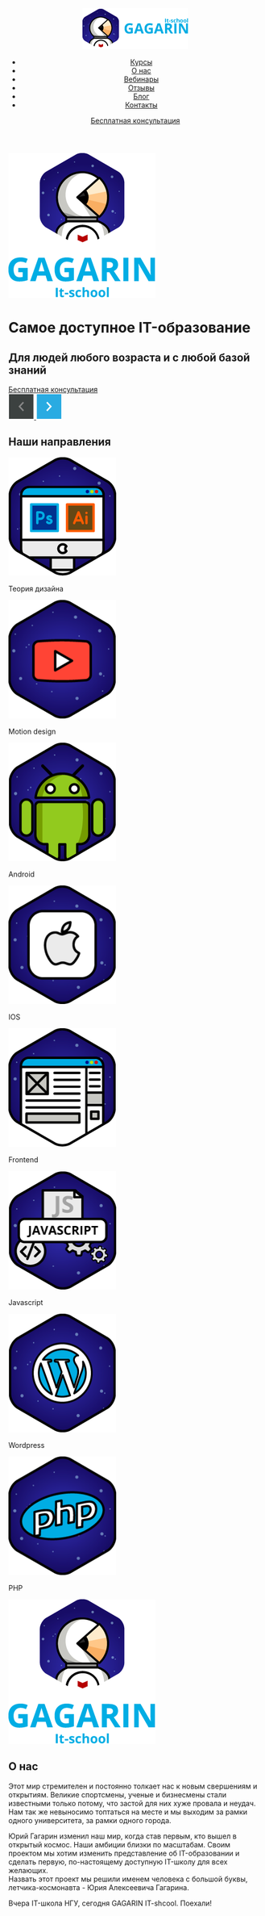 <!DOCKTYPE html>
<html lang="ru">
  <head>
    <meta charset="utf-8">
    <title>Gagarin It-school</title>  
  </head>
  <body>
    <style="background-image: url"(../img/photo_webinar2.jpg)>
    <header class="site-header">
      <div class="container">
        <div class="logo">
          <img src="img/logo.png" width="210" height="81">
        </div>
        <nav class="main-navigation">
          <ul>
            <li>
              <a href="#">Курсы</a>
            </li>
            <li>
            <a href="#">О нас</a>
            </li>
            <li>
              <a href="#">Вебинары</a>
            </li>
            <li>
              <a href="#">Отзывы</a>
            </li>
            <li>
              <a href="#">Блог</a>
            </li>
            <li>
              <a href="#">Контакты</a>
            </li>
          </ul>       
        </nav>
        <div class="free-consultation">
          <a class="consultation" href="#">Бесплатная консультация</a>
        </div>
      </div>
    </header>  
    <main class="container">
      <style="background-image: url"(../img/photo_webinar2.jpg)>
      <div class="big-logo"> 
        <img src="img/big_logo.png" width="292" height="287" alt="Gagarin It-school">
      </div> 
      <h1>Самое доступное IT-образование</h1>
      <h2>Для людей любого возраста и с любой базой знаний</h2>
      <div class="free-consultation">
          <a class="consultation" href="#">Бесплатная консультация</a>
      </div> 
      <div>         
        <a href="#">        
          <img src="img/prev.png" width="51" height="51">
        </a>
        <a href="#">
          <img src="img/next-hover.png" width="51" height="51">
        </a>
      </div>     
     <div class="features">
    </main>
       <h2>Наши направления</h2>
         <img class="theory-design" src="img/theory_design.png" width="214" height="235" alt="Теория дизайна">
           <p class="index">Теория дизайна</p>
         <img class="motion-design" src="img/motion_design.png" width="214" height="235" alt="Motion design">
           <p class="index">Motion design</p>
         <img class="android" src="img/android.png" width="214" height="235" alt="Android">
           <p class="index">Android</p>
         <img class="ios" src="img/ios.png" width="214" height="235" alt="IOS">
           <p class="index">IOS</p>
         <img class="frontend" src="img/frontend.png" width="214" height="235" alt="Frontend">
           <p class="index">Frontend</p>
         <img class="javascript" src="img/javascript.png" width="214" height="235" alt="Javascript">
           <p class="index">Javascript</p>
         <img class="wordpress" src="img/wordpress.png" width="214" height="235" alt="Wordpress">
           <p class="index">Wordpress</p>
         <img class="php" src="img/php.png" width="214" height="235" alt="PHP">
           <p class="index">PHP</p>
     </div>
     <div class="info">
        <div class="big-logo-info"> 
          <img src="img/big_logo.png" width="292" height="287" alt="Gagarin It-school">
            <h2>О нас</h2>
              <p>Этот мир стремителен и постоянно толкает нас к новым свершениям и открытиям. Великие спортсмены, ученые и бизнесмены стали известными только потому, что застой для них хуже провала и неудач. Нам так же невыносимо топтаться на месте и мы выходим за рамки одного университета, за рамки одного города.</p>
              <p>Юрий Гагарин изменил наш мир, когда став первым, кто вышел в открытый космос. Наши амбиции близки по масштабам. Своим проектом мы хотим изменить представление об IT-образовании и сделать первую, по-настоящему доступную IT-школу для всех желающих.<br> 
Назвать этот проект мы решили именем человека с большой буквы, летчика-космонавта - Юрия Алексеевича Гагарина.</p>
              <p>Вчера IT-школа НГУ, сегодня GAGARIN IT-shcool. Поехали!</p>
     </div>
  </body>
</html>
